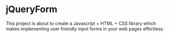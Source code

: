 # jQueryForm

This project is about to create a Javascript + HTML + CSS library which makes implementing user friendly input forms in your web pages effortless.
